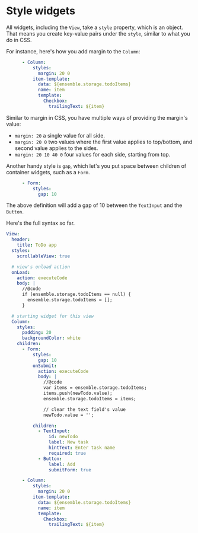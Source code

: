 # Style widgets

All widgets, including the `View`, take a `style` property, which is an object. That means you create key-value pairs under the `style`, similar to what you do in CSS.

For instance, here's how you add margin to the `Column`:

```yaml
      - Column:
          styles:
            margin: 20 0
          item-template:
            data: ${ensemble.storage.todoItems}
            name: item
            template:
              Checkbox:
                trailingText: ${item}
```

Similar to margin in CSS, you have multiple ways of providing the margin's value:

- `margin: 20` a single value for all side. 
- `margin: 20 0` two values where the first value applies to top/bottom, and second value applies to the sides.
- `margin: 20 10 40 0` four values for each side, starting from top.

Another handy style is `gap`, which let's you put space between children of container widgets, such as a `Form`.

```yaml
      - Form:
          styles:
            gap: 10
```

The above definition will add a gap of 10 between the `TextInput` and the `Button`.

Here's the full syntax so far.

```yaml
View:
  header:
    title: ToDo app
  styles:
    scrollableView: true

  # view's onload action
  onLoad:
    action: executeCode
    body: |
      //@code
      if (ensemble.storage.todoItems == null) {
        ensemble.storage.todoItems = [];
      }

  # starting widget for this view
  Column:
    styles: 
      padding: 20
      backgroundColor: white
    children:
      - Form:
          styles:
            gap: 10
          onSubmit:
            action: executeCode
            body: |
              //@code
              var items = ensemble.storage.todoItems;
              items.push(newTodo.value);
              ensemble.storage.todoItems = items;

              // clear the text field's value
              newTodo.value = '';

          children:
            - TextInput:
                id: newTodo
                label: New task
                hintText: Enter task name
                required: true
            - Button:
                label: Add
                submitForm: true

      - Column:
          styles:
            margin: 20 0
          item-template:
            data: ${ensemble.storage.todoItems}
            name: item
            template:
              Checkbox:
                trailingText: ${item}
```